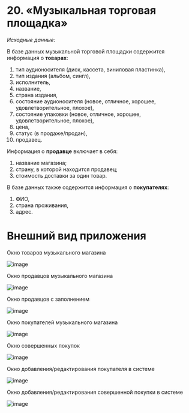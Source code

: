 # 20. «Музыкальная торговая площадка»
*Исходные данные:*


В базе данных музыкальной торговой площадки содержится информация о **товарах**: 
1. тип аудионосителя (диск, кассета, виниловая пластинка), 
2. тип издания (альбом, сингл), 
3. исполнитель, 
4. название, 
5. страна издания, 
6. состояние аудионосителя (новое, отличное, хорошее, удовлетворительное, плохое), 
7. состояние упаковки (новое, отличное, хорошее, удовлетворительное, плохое), 
8. цена, 
9. статус (в продаже/продан), 
10. продавец. 

Информация о **продавце** включает в себя:
1. название магазина; 
2. страну, в которой находится продавец; 
3. стоимость доставки за один товар. 

В базе данных также содержится информация о **покупателях**: 
1. ФИО, 
2. страна проживания, 
3. адрес. 

# Внешний вид приложения
Окно товаров музыкального магазина

![image](https://github.com/Nadia-Snitenko/industrial-programming/assets/90641953/598ca4e6-829c-489f-8dbf-f8c78841756f)

Окно продавцов музыкального магазина

![image](https://github.com/Nadia-Snitenko/industrial-programming/assets/90641953/32c61756-8d00-4932-8c42-698be8a02225)

Окно продавцов с заполнением

![image](https://github.com/Nadia-Snitenko/industrial-programming/assets/90641953/cb0f268b-365e-4e9a-a03b-cb89b92398b8)

Окно покупателей музыкального магазина 

![image](https://github.com/Nadia-Snitenko/industrial-programming/assets/90641953/6a7e9ee0-d6ee-456c-8b58-e3c7d29c7c0b)

Окно совершенных покупок

![image](https://github.com/Nadia-Snitenko/industrial-programming/assets/90641953/36496a2a-544e-4769-ab76-23039d68fa7b)

Окно добавления/редактирования покупателя в системе

![image](https://github.com/Nadia-Snitenko/industrial-programming/assets/90641953/426e6fc3-a29a-491e-b466-5ed057f5f354)

Окно добавления/редактирования совершенной покупки в системе

![image](https://github.com/Nadia-Snitenko/industrial-programming/assets/90641953/a72d5b98-a144-4cdd-add6-9c9ff82f3465)
